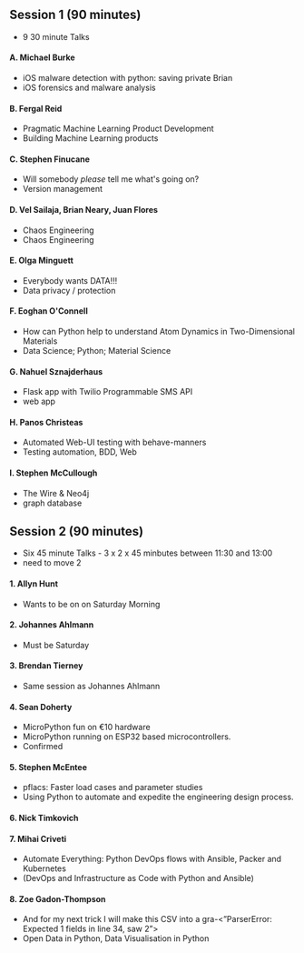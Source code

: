 ##  Session 1 (90 minutes) 
*  9 30 minute Talks


#### 	A.	Michael Burke				

*	iOS malware detection with python: saving private Brian	
*	iOS forensics and malware analysis 	

#### 	B.	Fergal Reid	

*	Pragmatic Machine Learning Product Development	
*	Building Machine Learning products	

#### 	C.	Stephen Finucane

*	Will somebody *please* tell me what's going on?	
*	Version management	

#### 	D.	Vel Sailaja, Brian Neary, Juan Flores	

*	Chaos Engineering	
*	Chaos Engineering	

#### 	E.	Olga Minguett	

* Everybody wants DATA!!! 	
*	Data privacy / protection 	

#### 	F.	Eoghan O'Connell

*	How can Python help to understand Atom Dynamics in Two-Dimensional Materials	
*	Data Science; Python; Material Science	

#### 	G.	Nahuel Sznajderhaus	
*	Flask app with Twilio Programmable SMS API	
*	web app	

#### 	H.	Panos Christeas

*	Automated Web-UI testing with behave-manners	
*	Testing automation, BDD, Web	
	
#### 	I.	Stephen McCullough
*	The Wire & Neo4j	
*	graph database	

<hline>

##  Session 2 (90 minutes) 

* Six 45 minute Talks - 3 x 2 x 45 minbutes between 11:30 and 13:00
* need to move 2

#### 1. Allyn Hunt

* Wants to be on on Saturday Morning

#### 2. Johannes Ahlmann

*  Must be Saturday

#### 3. Brendan Tierney

* Same session as Johannes Ahlmann

#### 4. Sean Doherty 	

* MicroPython fun on €10 hardware	
* MicroPython running on ESP32 based microcontrollers.
* Confirmed
		
#### 5. Stephen McEntee	

* pflacs: Faster load cases and parameter studies	
* Using Python to automate and expedite the engineering design process.
	
#### 6. Nick Timkovich			

#### 7. Mihai Criveti	

* Automate Everything: Python DevOps flows with Ansible, Packer and Kubernetes	
* (DevOps and Infrastructure as Code with Python and Ansible)
		

#### 8. Zoe Gadon-Thompson		

* And for my next trick I will make this CSV into a gra-<”ParserError: Expected 1 fields in line 34, saw 2”>	
* Open Data in Python, Data Visualisation in Python	
